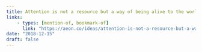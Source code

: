 ```yaml
---
title: Attention is not a resource but a way of being alive to the world
links:
    - types: [mention-of, bookmark-of]
      link: "https://aeon.co/ideas/attention-is-not-a-resource-but-a-way-of-being-alive-to-the-world"
date: "2018-12-15"
draft: false
---
```

